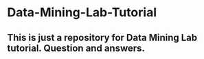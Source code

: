 # Data-Mining-Lab-Tutorial

## This is just a repository for Data Mining Lab tutorial. Question and answers.
